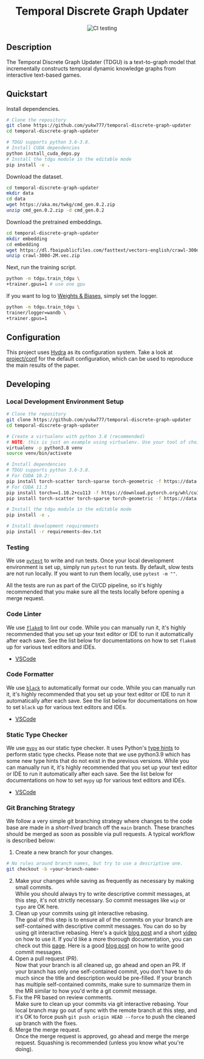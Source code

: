 <div align="center">

# Temporal Discrete Graph Updater

<!--
Badges upon publication
[![Paper](http://img.shields.io/badge/paper-arxiv.1001.2234-B31B1B.svg)](https://www.nature.com/articles/nature14539)
[![Conference](http://img.shields.io/badge/NeurIPS-2019-4b44ce.svg)](https://papers.nips.cc/book/advances-in-neural-information-processing-systems-31-2018)
[![Conference](http://img.shields.io/badge/ICLR-2019-4b44ce.svg)](https://papers.nips.cc/book/advances-in-neural-information-processing-systems-31-2018)
[![Conference](http://img.shields.io/badge/AnyConference-year-4b44ce.svg)](https://papers.nips.cc/book/advances-in-neural-information-processing-systems-31-2018)
ARXIV
[![Paper](http://img.shields.io/badge/arxiv-math.co:1480.1111-B31B1B.svg)](https://www.nature.com/articles/nature14539)
-->
![CI testing](https://github.com/yukw777/pl-hydra-seed/actions/workflows/ci-testing.yml/badge.svg)


<!--
Conference
-->
</div>

## Description
The Temporal Discrete Graph Updater (TDGU) is a text-to-graph model that incrementally constructs temporal dynamic knowledge graphs from interactive text-based games.

## Quickstart
Install dependencies.
```bash
# Clone the repository
git clone https://github.com/yukw777/temporal-discrete-graph-updater
cd temporal-discrete-graph-updater

# TDGU supports python 3.6-3.8.
# Install CUDA dependencies
python install_cuda_deps.py
# Install the tdgu module in the editable mode
pip install -e .
```

Download the dataset.
```bash
cd temporal-discrete-graph-updater
mkdir data
cd data
wget https://aka.ms/twkg/cmd_gen.0.2.zip
unzip cmd_gen.0.2.zip -d cmd_gen.0.2
```

Download the pretrained embeddings.
```bash
cd temporal-discrete-graph-updater
mkdir embedding
cd embedding
wget https://dl.fbaipublicfiles.com/fasttext/vectors-english/crawl-300d-2M.vec.zip
unzip crawl-300d-2M.vec.zip
```

Next, run the training script.
```bash
python -m tdgu.train_tdgu \
+trainer.gpus=1 # use one gpu
```

If you want to log to [Weights & Biases](https://wandb.ai/), simply set the logger.
```bash
python -m tdgu.train_tdgu \
trainer/logger=wandb \
+trainer.gpus=1
```

## Configuration
This project uses [Hydra](https://hydra.cc/) as its configuration system. Take a look at [project/conf](project/conf) for the default configuration, which can be used to reproduce the main results of the paper.

## Developing
### Local Development Environment Setup
```bash
# Clone the repository
git clone https://github.com/yukw777/temporal-discrete-graph-updater
cd temporal-discrete-graph-updater

# Create a virtualenv with python 3.8 (recommended)
# NOTE: this is just an example using virtualenv. Use your tool of choice for creating a python virtual environment.
virtualenv -p python3.8 venv
source venv/bin/activate

# Install dependencies
# TDGU supports python 3.6-3.8.
# For CUDA 10.2:
pip install torch-scatter torch-sparse torch-geometric -f https://data.pyg.org/whl/torch-1.10.0+cu102.html
# For CUDA 11.3
pip install torch==1.10.2+cu113 -f https://download.pytorch.org/whl/cu113/torch_stable.html
pip install torch-scatter torch-sparse torch-geometric -f https://data.pyg.org/whl/torch-1.10.0+cu113.html

# Install the tdgu module in the editable mode
pip install -e .

# Install development requirements
pip install -r requirements-dev.txt
```

### Testing
We use [`pytest`](https://docs.pytest.org/) to write and run tests. Once your local development environment is set up, simply run `pytest` to run tests. By default, slow tests are not run locally. If you want to run them locally, use `pytest -m ""`.

All the tests are run as part of the CI/CD pipeline, so it's highly recommended that you make sure all the tests locally before opening a merge request.

### Code Linter
We use [`flake8`](https://flake8.pycqa.org/) to lint our code. While you can manually run it, it's highly recommended that you set up your text editor or IDE to run it automatically after each save. See the list below for documentations on how to set `flake8` up for various text editors and IDEs.

- [VSCode](https://code.visualstudio.com/docs/python/linting)

### Code Formatter
We use [`black`](https://github.com/psf/black) to automatically format our code. While you can manually run it, it's highly recommended that you set up your text editor or IDE to run it automatically after each save. See the list below for documentations on how to set `black` up for various text editors and IDEs.

- [VSCode](https://dev.to/adamlombard/how-to-use-the-black-python-code-formatter-in-vscode-3lo0)

### Static Type Checker
We use [`mypy`](http://mypy-lang.org/) as our static type checker. It uses Python's [type hints](https://docs.python.org/3.9/library/typing.html) to perform static type checks. Please note that we use python3.9 which has some new type hints that do not exist in the previous versions. While you can manually run it, it's highly recommended that you set up your text editor or IDE to run it automatically after each save. See the list below for documentations on how to set `mypy` up for various text editors and IDEs.

- [VSCode](https://code.visualstudio.com/docs/python/linting#_mypy)

<!-- ## Citation
```
@article{YourName,
  title={Your Title},
  author={Your team},
  journal={Location},
  year={Year}
}
``` -->

### Git Branching Strategy
We follow a very simple git branching strategy where changes to the code base are made in a *short-lived* branch off the `main` branch. These branches should be merged as soon as possible via pull requests. A typical workflow is described below:

1. Create a new branch for your changes.
```bash
# No rules around branch names, but try to use a descriptive one.
git checkout -b <your-branch-name>
```
2. Make your changes while saving as frequently as necessary by making small commits.\
While you should always try to write descriptive commit messages, at this step, it's not strictly necessary. So commit messages like `wip` or `typo` are OK here.
2. Clean up your commits using git interactive rebasing.\
The goal of this step is to ensure all of the commits on your branch are self-contained with descriptive commit messages. You can do so by using git interactive rebasing. Here's a quick [blog post](https://www.sitepoint.com/git-interactive-rebase-guide/) and a short [video](https://www.youtube.com/watch?v=tukOm3Afd8s) on how to use it. If you'd like a more thorough documentation, you can check out this [page](https://git-scm.com/book/en/v2/Git-Tools-Rewriting-History). Here is a good [blog post](https://cbea.ms/git-commit/) on how to write good commit messages.
2. Open a pull request (PR).\
Now that your branch is all cleaned up, go ahead and open an PR. If your branch has only one self-contained commit, you don't have to do much since the title and description would be pre-filled. If your branch has multiple self-contained commits, make sure to summarize them in the MR similar to how you'd write a git commit message.
2. Fix the PR based on review comments.\
Make sure to clean up your commits via git interactive rebasing. Your local branch may go out of sync with the remote branch at this step, and it's OK to force push `git push origin HEAD --force` to push the cleaned up branch with the fixes.
2. Merge the merge request.\
Once the merge request is approved, go ahead and merge the merge request. Squashing is recommended (unless you know what you're doing).
